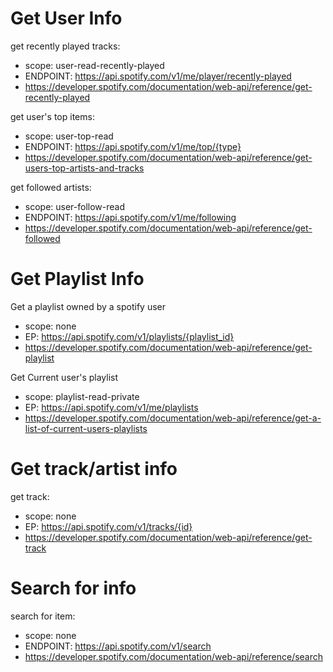 # Get User Info

get recently played tracks: 
  - scope: user-read-recently-played
  - ENDPOINT: https://api.spotify.com/v1/me/player/recently-played
  - https://developer.spotify.com/documentation/web-api/reference/get-recently-played

get user's top items:
  - scope: user-top-read
  - ENDPOINT: https://api.spotify.com/v1/me/top/{type}
  - https://developer.spotify.com/documentation/web-api/reference/get-users-top-artists-and-tracks

get followed artists:
  - scope: user-follow-read
  - ENDPOINT: https://api.spotify.com/v1/me/following
  - https://developer.spotify.com/documentation/web-api/reference/get-followed


# Get Playlist Info

Get a playlist owned by a spotify user
- scope: none
- EP: https://api.spotify.com/v1/playlists/{playlist_id}
- https://developer.spotify.com/documentation/web-api/reference/get-playlist

Get Current user's playlist
- scope: playlist-read-private
- EP: https://api.spotify.com/v1/me/playlists
- https://developer.spotify.com/documentation/web-api/reference/get-a-list-of-current-users-playlists


# Get track/artist info

get track:
  - scope: none
  - EP: https://api.spotify.com/v1/tracks/{id}
  - https://developer.spotify.com/documentation/web-api/reference/get-track

# Search for info

search for item:
  - scope: none
  - ENDPOINT: https://api.spotify.com/v1/search
  - https://developer.spotify.com/documentation/web-api/reference/search